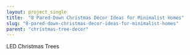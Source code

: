 ```yaml
---
layout: project_single
title:  "8 Pared-Down Christmas Decor Ideas for Minimalist Homes"
slug: "8-pared-down-christmas-decor-ideas-for-minimalist-homes"
parent: "christmas-tree-decor"
---
```

LED Christmas Trees